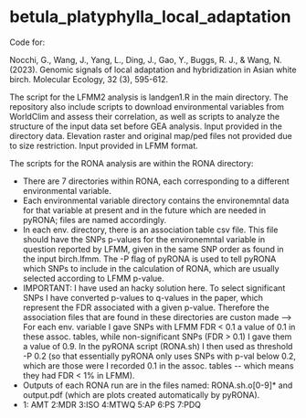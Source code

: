 # betula_platyphylla_local_adaptation
Code for:


Nocchi, G., Wang, J., Yang, L., Ding, J., Gao, Y., Buggs, R. J., & Wang, N. (2023). Genomic signals of local adaptation and hybridization in Asian white birch. Molecular Ecology, 32 (3), 595-612.

The script for the LFMM2 analysis is landgen1.R in the main directory. The repository also include scripts to download environmental variables from WorldClim and assess their correlation, as well as scripts to analyze the structure of the input data set before GEA analysis.
Input provided in the directory data. Elevation raster and original map/ped files not provided due to size restriction. Input provided in LFMM format.


The scripts for the RONA analysis are within the RONA directory:
- There are 7 directories within RONA, each corresponding to a different environmental variable.
- Each environmental variable directory contains the environemntal data for that variable at present and in the future which are needed in pyRONA; files are named accordingly.
- In each env. directory, there is an association table csv file. This file should have the SNPs p-values  for the environemntal variable in question reported by LFMM, given in the same SNP order as found in the input birch.lfmm. The -P flag of pyRONA is used to tell pyRONA which SNPs to include in the calculation of RONA, which are usually selected according to LFMM p-value. 
- IMPORTANT: I have used an hacky solution here. To select significant SNPs I have converted p-values to q-values in the paper, which represent the FDR associated with a given p-value. Therefore the association files that are found in these directories are custon made --> For each env. variable I gave SNPs with LFMM FDR < 0.1 a value of 0.1 in these assoc. tables, while non-significant SNPs (FDR > 0.1) I gave them a value of 0.9. In the pyRONA script (RONA.sh) I then used as threshold -P 0.2 (so that essentially pyRONA only uses SNPs with p-val below 0.2, which are those were I recorded 0.1 in the assoc. tables -- which means they had FDR < 1% in LFMM).
- Outputs of each RONA run are in the files named: RONA.sh.o[0-9]* and output.pdf (which are plots created automatically by pyRONA).
- 1: AMT 2:MDR 3:ISO 4:MTWQ 5:AP 6:PS 7:PDQ


